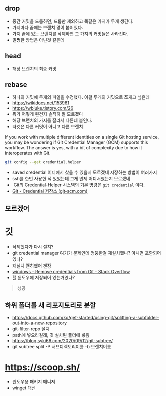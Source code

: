 ## drop
- 중간 커밋을 드롭하면, 드롭만 제외하고 똑같은 가지가 두개 생긴다.
- 가지마다 끝에는 브랜치 명이 붙어있다.
- 가지 끝에 있는 브랜치를 삭제하면 그 가지의 커밋들은 사라진다.
- 멀쩡한 방법은 아닌것 같은데
## head
- 해당 브랜치의 최종 커밋
## rebase
- 하나의 커밋에 두개의 파일을 수정했다. 이걸 두개의 커밋으로 쪼개고 싶은데
- https://wikidocs.net/153961
- https://wbluke.tistory.com/26
- 뭐가 어떻게 된건지 솔직히 잘 모르겠다
- 해당 브랜치의 가지를 잘라서 다른데 붙인다.
- 타겟은 다른 커밋이 아니고 다른 브랜치


If you work with multiple different identities on a single Git hosting service, you may be wondering if Git Credential Manager (GCM) supports this workflow. The answer is yes, with a bit of complexity due to how it interoperates with Git.

```bash
git config --get credential.helper
```
- saved credential 어디에서 찾을 수 있을지 모르겠네 저장하는 방법이 여러가지
- ssh를 한번 사용한 적 있었는데 그게 언제 어디서였는지 모르겠네
-  Git의 Credential-Helper 시스템의 기본 명령은 `git credential` 이다.
- [Git - Credential 저장소 (git-scm.com)](https://git-scm.com/book/ko/v2/Git-%EB%8F%84%EA%B5%AC-Credential-%EC%A0%80%EC%9E%A5%EC%86%8C)

## 모르겠어


# 깃
- 삭제했다가 다시 설치?
- git credential manager 여기가 문제인데 엉뚱한걸 재설치했나? 아니면 포함되어있나?
- 재설치 괜히했어 젠장
- [windows - Remove credentials from Git - Stack Overflow](https://stackoverflow.com/questions/15381198/remove-credentials-from-git)
- 헐 윈도우에 저장되어 있는거였나?
> 성공


## 하위 폴더를 새 리포지토리로 분할
- https://docs.github.com/ko/get-started/using-git/splitting-a-subfolder-out-into-a-new-repository
- git-filter-repo 설치
- path에 넣으라길래, 깃 설치된 폴더에 넣음
- https://blog.syki66.com/2020/09/12/git-subtree/
- git subtree split -P 서브디렉토리이름 -b 브랜치이름
# https://scoop.sh/
- 윈도우용 패키지 매니저
- winget 대신